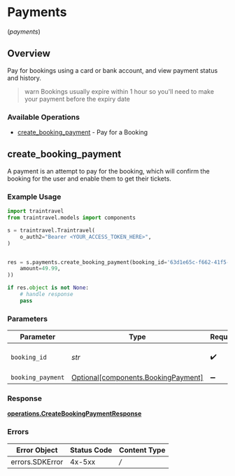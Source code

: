 # Payments
(*payments*)

## Overview

Pay for bookings using a card or bank account, and view payment
status and history.

> warn
> Bookings usually expire within 1 hour so you'll need to make your payment before the expiry date 


### Available Operations

* [create_booking_payment](#create_booking_payment) - Pay for a Booking

## create_booking_payment

A payment is an attempt to pay for the booking, which will confirm the booking for the user and enable them to get their tickets.

### Example Usage

```python
import traintravel
from traintravel.models import components

s = traintravel.Traintravel(
    o_auth2="Bearer <YOUR_ACCESS_TOKEN_HERE>",
)


res = s.payments.create_booking_payment(booking_id='63d1e65c-f662-41f5-a1a8-d8793821ab51', booking_payment=components.BookingPayment(
    amount=49.99,
))

if res.object is not None:
    # handle response
    pass

```

### Parameters

| Parameter                                                                        | Type                                                                             | Required                                                                         | Description                                                                      |
| -------------------------------------------------------------------------------- | -------------------------------------------------------------------------------- | -------------------------------------------------------------------------------- | -------------------------------------------------------------------------------- |
| `booking_id`                                                                     | *str*                                                                            | :heavy_check_mark:                                                               | The ID of the booking to pay for.                                                |
| `booking_payment`                                                                | [Optional[components.BookingPayment]](../../models/components/bookingpayment.md) | :heavy_minus_sign:                                                               | N/A                                                                              |


### Response

**[operations.CreateBookingPaymentResponse](../../models/operations/createbookingpaymentresponse.md)**
### Errors

| Error Object    | Status Code     | Content Type    |
| --------------- | --------------- | --------------- |
| errors.SDKError | 4x-5xx          | */*             |
